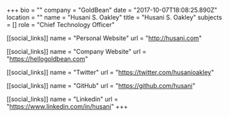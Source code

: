 +++
bio = ""
company = "GoldBean"
date = "2017-10-07T18:08:25.890Z"
location = ""
name = "Husani S. Oakley"
title = "Husani S. Oakley"
subjects = []
role = "Chief Technology Officer"

[[social_links]]
  name = "Personal Website"
  url = "http://husani.com"

[[social_links]]
  name = "Company Website"
  url = "https://hellogoldbean.com"

[[social_links]]
  name = "Twitter"
  url = "https://twitter.com/husanioakley"

[[social_links]]
  name = "GitHub"
  url = "https://github.com/husani"

[[social_links]]
  name = "Linkedin"
  url = "https://www.linkedin.com/in/husani"
+++
